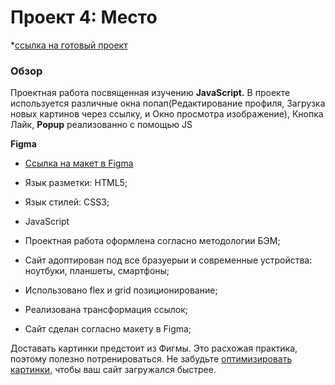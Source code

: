 # Проект 4: Место
 *[ссылка на готовый проект](https://mamasha59.github.io/mesto/)
### Обзор
Проектная работа посвященная изучению **JavaScript.**
В проекте используется различные окна попап(Редактирование профиля, Загрузка новых картинов через ссылку, и Окно просмотра изображение), Кнопка Лайк, **Popup** реализованно с помощью JS

**Figma**

* [Ссылка на макет в Figma](https://www.figma.com/file/2cn9N9jSkmxD84oJik7xL7/JavaScript.-Sprint-4?node-id=28212%3A155)


* Язык разметки: HTML5;
* Язык стилей: CSS3;
* JavaScript
* Проектная работа оформлена согласно методологии БЭМ;
* Сайт адоптирован под все бразуерыи и современные устройства: ноутбуки, планшеты, смартфоны;
* Использовано flex и grid позиционирование;
* Реализована трансформация ссылок;
* Сайт сделан согласно макету в Figma;

Доставать картинки предстоит из Фигмы. Это расхожая практика, поэтому полезно потренироваться.
Не забудьте [оптимизировать картинки](https://tinypng.com/), чтобы ваш сайт загружался быстрее.